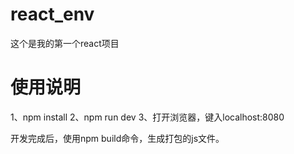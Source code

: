 # react_env
这个是我的第一个react项目
# 使用说明
1、npm install
2、npm run dev
3、打开浏览器，键入localhost:8080

开发完成后，使用npm build命令，生成打包的js文件。
